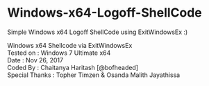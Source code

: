 # Windows-x64-Logoff-ShellCode
Simple Windows x64 Logoff ShellCode using ExitWindowsEx :) 

Windows x64 Shellcode via ExitWindowsEx <br>
Tested on : Windows 7 Ultimate x64 <br>
Date : Nov 26, 2017 <br>
Coded By : Chaitanya Haritash [@bofheaded] <br>
Special Thanks : Topher Timzen & Osanda Malith Jayathissa


